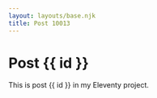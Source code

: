 ```yaml
---
layout: layouts/base.njk
title: Post 10013
---
```


# Post {{ id }}

This is post {{ id }} in my Eleventy project.
